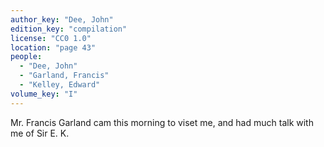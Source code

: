 ```yaml
---
author_key: "Dee, John"
edition_key: "compilation"
license: "CC0 1.0"
location: "page 43"
people:
  - "Dee, John"
  - "Garland, Francis"
  - "Kelley, Edward"
volume_key: "I"
---
```

Mr. Francis Garland cam this morning to viset me, and had much talk with me of
Sir E. K.
